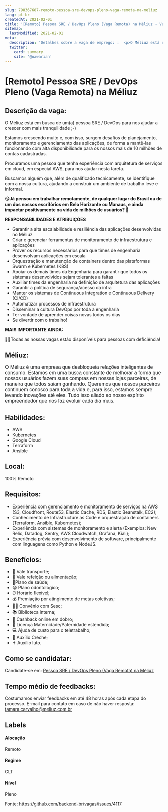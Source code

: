 ```yaml
---
slug: 798367687-remoto-pessoa-sre-devops-pleno-vaga-remota-na-meliuz
lang: pt-br
createdAt: 2021-02-01
title: '[Remoto] Pessoa SRE / DevOps Pleno (Vaga Remota) na Méliuz - Vaga de Emprego'
sitemap:
  lastModified: 2021-02-01
meta:
  description: 'Detalhes sobre a vaga de emprego: :  <p>O Méliuz está em busca de um(a) pessoa SRE / DevOps para nos ajudar a crescer com mais tranquilidade ;-)</p> <p>Estamos crescendo muito e, com isso, surgem desafios de planejamento, monitoramento e gerenciamento das aplicações, de forma a mantê-las funcionando com alta disponibilidade para os nossos mais de 10 milhões de contas cadastradas.</p> <p>Procuramos uma pessoa que tenha experiência com arquitetura de serviços em cloud, em especial AWS, para nos ajudar nesta tarefa.</p> <p>Buscamos alguém que, além de qualificado tecnicamente, se identifique com a nossa cultura, ajudando a construir um ambiente de trabalho leve e informal.</p> <p><strong>😏Já pensou em trabalhar remotamente, de qualquer lugar do Brasil ou de um dos nossos escritórios em Belo Horizonte ou Manaus, e ainda impactar positivamente na vida de milhões de usuários? 🙌</strong></p> <p></p> <p><strong>RESPONSABILIDADES E ATRIBUIÇÕES</strong></p> <ul> <li>Garantir a alta escalabilidade e resiliência das aplicações desenvolvidas no Méliuz</li> <li>Criar e gerenciar ferramentas de monitoramento de infraestrutura e aplicações</li> <li>Prover os recursos necessários para que times de engenharia desenvolvam aplicações em escala</li> <li>Orquestração e manutenção de containers dentro das plataformas Swarm e Kubernetes (K8S)</li> <li>Apoiar os demais times da Engenharia para garantir que todos os sistemas desenvolvidos sejam tolerantes a faltas</li> <li>Auxiliar times da engenharia na definição de arquitetura das aplicações</li> <li>Garantir a política de segurança/acesso da infra</li> <li>Manter os sistemas de Continuous Integration e Continuous Delivery (CI/CD)</li> <li>Automatizar processos de infraestrutura</li> <li>Disseminar a cultura DevOps por toda a engenharia</li> <li>Ter vontade de aprender coisas novas todos os dias</li> <li>Se divertir com o trabalho!</li> </ul> <p></p> <p><strong>﻿MAIS IMPORTANTE AINDA:</strong></p> <p>👩‍💻Todas as nossas vagas estão disponíveis para pessoas com deficiência!</p>'
  twitter:
    card: summary
    site: '@nawarian'
---
```


# [Remoto] Pessoa SRE / DevOps Pleno (Vaga Remota) na Méliuz

## Descrição da vaga: 
 <p>O Méliuz está em busca de um(a) pessoa SRE / DevOps para nos ajudar a crescer com mais tranquilidade ;-)</p>
<p>Estamos crescendo muito e, com isso, surgem desafios de planejamento, monitoramento e gerenciamento das aplicações, de forma a mantê-las funcionando com alta disponibilidade para os nossos mais de 10 milhões de contas cadastradas.</p>
<p>Procuramos uma pessoa que tenha experiência com arquitetura de serviços em cloud, em especial AWS, para nos ajudar nesta tarefa.</p>
<p>Buscamos alguém que, além de qualificado tecnicamente, se identifique com a nossa cultura, ajudando a construir um ambiente de trabalho leve e informal.</p>
<p><strong>😏Já pensou em trabalhar remotamente, de qualquer lugar do Brasil ou de um dos nossos escritórios em Belo Horizonte ou Manaus, e ainda impactar positivamente na vida de milhões de usuários? 🙌</strong></p>
<p></p>
<p><strong>RESPONSABILIDADES E ATRIBUIÇÕES</strong></p>
<ul>
<li>Garantir a alta escalabilidade e resiliência das aplicações desenvolvidas no Méliuz</li>
<li>Criar e gerenciar ferramentas de monitoramento de infraestrutura e aplicações</li>
<li>Prover os recursos necessários para que times de engenharia desenvolvam aplicações em escala</li>
<li>Orquestração e manutenção de containers dentro das plataformas Swarm e Kubernetes (K8S)</li>
<li>Apoiar os demais times da Engenharia para garantir que todos os sistemas desenvolvidos sejam tolerantes a faltas</li>
<li>Auxiliar times da engenharia na definição de arquitetura das aplicações</li>
<li>Garantir a política de segurança/acesso da infra</li>
<li>Manter os sistemas de Continuous Integration e Continuous Delivery (CI/CD)</li>
<li>Automatizar processos de infraestrutura</li>
<li>Disseminar a cultura DevOps por toda a engenharia</li>
<li>Ter vontade de aprender coisas novas todos os dias</li>
<li>Se divertir com o trabalho!</li>
</ul>
<p></p>
<p><strong>﻿MAIS IMPORTANTE AINDA:</strong></p>
<p>👩‍💻Todas as nossas vagas estão disponíveis para pessoas com deficiência!</p>

## Méliuz: 
 <p><span style="color: rgb(30,32,34);background-color: rgb(255,255,255);font-size: 16px;font-family: Poppins, Helvetica, Arial, sans-serif;">O Méliuz é uma empresa que desbloqueia relações inteligentes de consumo. Estamos em uma busca constante de melhorar a forma que nossos usuários fazem suas compras em nossas lojas parceiras, de maneira que todos saiam ganhando. Queremos que nossos parceiros continuem conosco para toda a vida e, para isso, estamos sempre levando inovações até eles. Tudo isso aliado ao nosso espírito empreendedor que nos faz evoluir cada dia mais.</span>&nbsp;</p>
</p>

 ## Habilidades: 
 - AWS 
- Kubernetes 
- Google Cloud 
- Terraform 
- Ansible

## Local: 
 100% Remoto

## Requisitos: 
 - Experiência com gerenciamento e monitoramento de serviços na AWS (S3, Cloudfront, Route53, Elastic Cache, RDS, Elastic Beanstalk, EC2); 
- Conhecimento de Infrastructure as Code e orquestração de containers (Terraform, Ansible, Kubernetes); 
- Experiência com sistemas de monitoramento e alerta (Exemplos: New Relic, Datadog, Sentry, AWS Cloudwatch, Grafana, Kiali); 
- Experiência prévia com desenvolvimento de software, principalmente com linguagens como Python e NodeJS.

## Benefícios: 
 - 🚈 Vale transporte; 
- 🥗 Vale refeição ou alimentação; 
- 🤩Plano de saúde; 
- 😁 Plano odontológico; 
- ⏰ Horário flexível; 
- 💰 Premiação por atingimento de metas coletivas; 
- 🏊‍♀ Convênio com Sesc; 
- 📚 Biblioteca interna; 
- 🤑 Cashback online em dobro; 
- 🤰 Licença Maternidade/Paternidade estendida; 
- 💻 Ajuda de custo para o teletrabalho; 
- 👶 Auxílio Creche; 
- ✝ Auxílio luto.

## Como se candidatar:
Candidate-se em: [Pessoa SRE / DevOps Pleno (Vaga Remota) na Méliuz](https://coodesh.com/vagas/pessoa-sre-devops-pleno-vaga-remota-010303?origin=github&modal=open)

## Tempo médio de feedbacks:
 Costumamos enviar feedbacks em até 48 horas após cada etapa do processo. E-mail para contato em caso de não haver resposta: [tamara.carvalho@meliuz.com.br](mailto:tamara.carvalho@meliuz.com.br)

## Labels

#### Alocação
Remoto

#### Regime
CLT

#### Nível
Pleno

Fonte: https://github.com/backend-br/vagas/issues/4117